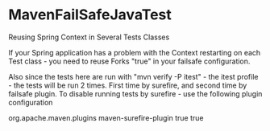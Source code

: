 # MavenFailSafeJavaTest
Reusing Spring Context in Several Tests Classes


If your Spring application has a problem with the Context restarting on each Test class - you need to reuse Forks
"<reuseForks>true</reuseForks>" in your failsafe configuration.

Also since the tests here are run with "mvn verify -P itest" - the itest profile - the tests will be run 2 times.
First time by surefire, and second time by failsafe plugin. To disable running tests by surefire - use the following plugin configuration

<plugin>
    <groupId>org.apache.maven.plugins</groupId>
    <artifactId>maven-surefire-plugin</artifactId>
    <configuration>
        <skip>true</skip>
        <testFailureIgnore>true</testFailureIgnore>
    </configuration>
</plugin>
